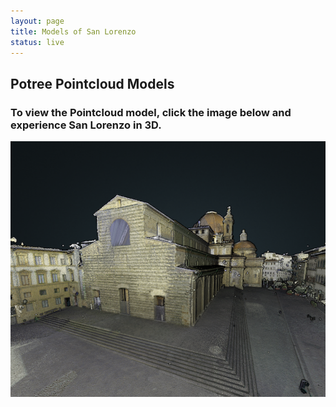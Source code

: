 ```yaml
---
layout: page
title: Models of San Lorenzo
status: live
---
```

<article>
     <h2>Potree Pointcloud Models</h2>
     <h3>To view the Pointcloud model, click the image below and experience San Lorenzo in 3D.</h3>
 <p>
  <a href="https://3d.wlu.edu/v21/pages/Lorenzo/lorenzo.html" title="Redirect to San Lorenzo Model">
    <img src="/assets/images/sanlorenzocover.png" alt="San Lorenzo Model" />
  </a>
</p>
